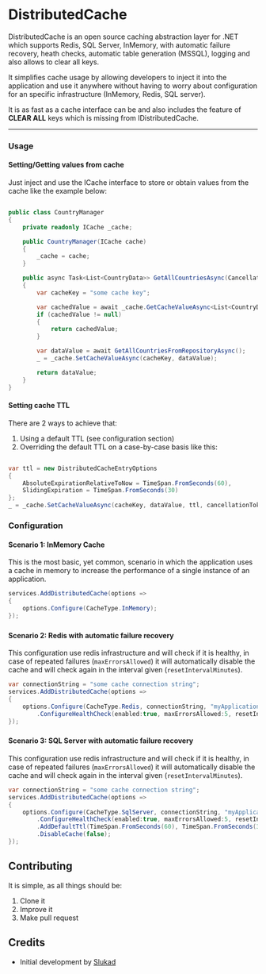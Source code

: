 # DistributedCache


DistributedCache is an open source caching abstraction layer for .NET which supports Redis, SQL Server, InMemory, with automatic
failure recovery, heath checks, automatic table generation (MSSQL), logging and also allows to clear all keys.


It simplifies cache usage by allowing developers to inject it into the application and use it anywhere
without having to worry about configuration for an specific infrastructure (InMemory, Redis, SQL server).

It is as fast as a cache interface can be and also includes the feature of **CLEAR ALL** keys which is missing from IDistributedCache.


------------------------------

### Usage

#### Setting/Getting values from cache

Just inject and use the ICache interface to store or obtain values from the cache like the example below:

```csharp

public class CountryManager
{
    private readonly ICache _cache;

    public CountryManager(ICache cache)
    {
        _cache = cache;
    }

    public async Task<List<CountryData>> GetAllCountriesAsync(CancellationToken cancellationToken)
    {
        var cacheKey = "some cache key";

        var cachedValue = await _cache.GetCacheValueAsync<List<CountryData>>(cacheKey, cancellationToken);
        if (cachedValue != null)
        {
            return cachedValue;
        }

        var dataValue = await GetAllCountriesFromRepositoryAsync();
        _ = _cache.SetCacheValueAsync(cacheKey, dataValue);

        return dataValue;
    }
}

```

#### Setting cache TTL

There are 2 ways to achieve that:

1. Using a default TTL (see configuration section)
2. Overriding the default TTL on a case-by-case basis like this:

```csharp

var ttl = new DistributedCacheEntryOptions
{
    AbsoluteExpirationRelativeToNow = TimeSpan.FromSeconds(60),
    SlidingExpiration = TimeSpan.FromSeconds(30)
};
_ = _cache.SetCacheValueAsync(cacheKey, dataValue, ttl, cancellationToken);

```


### Configuration

#### Scenario 1: InMemory Cache

This is the most basic, yet common, scenario in which the application uses a cache in memory to increase the performance of a single
instance of an application.

```csharp
services.AddDistributedCache(options =>
{
    options.Configure(CacheType.InMemory);
});
```

###

#### Scenario 2: Redis with automatic failure recovery

This configuration use redis infrastructure and will check if it is healthy, in case of repeated failures (`maxErrorsAllowed`) it will automatically
disable the cache and will check again in the interval given (`resetIntervalMinutes`).

```csharp
var connectionString = "some cache connection string";
services.AddDistributedCache(options =>
{
    options.Configure(CacheType.Redis, connectionString, "myApplicationCacheInstance")
        .ConfigureHealthCheck(enabled:true, maxErrorsAllowed:5, resetIntervalMinutes:2);
});
```

###

#### Scenario 3: SQL Server with automatic failure recovery

This configuration use redis infrastructure and will check if it is healthy, in case of repeated failures (`maxErrorsAllowed`) it will automatically
disable the cache and will check again in the interval given (`resetIntervalMinutes`).

```csharp
var connectionString = "some cache connection string";
services.AddDistributedCache(options =>
{
    options.Configure(CacheType.SqlServer, connectionString, "myApplicationCacheInstance")
        .ConfigureHealthCheck(enabled:true, maxErrorsAllowed:5, resetIntervalMinutes:2)
        .AddDefaultTtl(TimeSpan.FromSeconds(60), TimeSpan.FromSeconds(30))
        .DisableCache(false);
});
```


###

## Contributing

It is simple, as all things should be:

1. Clone it
2. Improve it
3. Make pull request

## Credits

- Initial development by [Slukad](https://github.com/Slukad)
